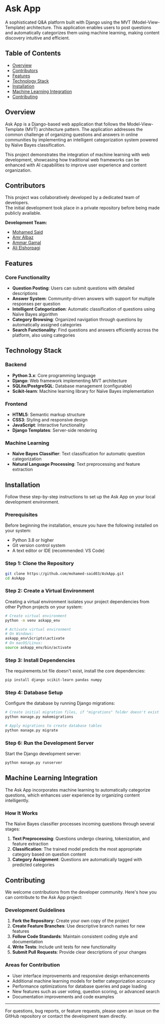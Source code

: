 # Ask App

A sophisticated Q&A platform built with Django using the MVT (Model-View-Template) architecture. This application enables users to post questions and automatically categorizes them using machine learning, making content discovery intuitive and efficient.

## Table of Contents

- [Overview](#overview)
- [Contributors](#contributors)
- [Features](#features)
- [Technology Stack](#technology-stack)
- [Installation](#installation)
- [Machine Learning Integration](#machine-learning-integration)
- [Contributing](#contributing)

## Overview

Ask App is a Django-based web application that follows the Model-View-Template (MVT) architecture pattern. The application addresses the common challenge of organizing questions and answers in online communities by implementing an intelligent categorization system powered by Naïve Bayes classification.

This project demonstrates the integration of machine learning with web development, showcasing how traditional web frameworks can be enhanced with AI capabilities to improve user experience and content organization.

## Contributors

This project was collaboratively developed by a dedicated team of developers.<br> 
The initial development took place in a private repository before being made publicly available.

**Development Team:**
- [Mohamed Said](https://github.com/mohamed-said03)
- [Amr Albaz](https://github.com/AmrAlbaz34)
- [Ammar Gamal](https://github.com/ammar-gamal)
- [Ali Elshorpagi](https://github.com/Ali-Elshorpagi)


## Features

### Core Functionality
- **Question Posting**: Users can submit questions with detailed descriptions
- **Answer System**: Community-driven answers with support for multiple responses per question
- **Intelligent Categorization**: Automatic classification of questions using Naïve Bayes algorithm
- **Category Browsing**: Organized navigation through questions by automatically assigned categories
- **Search Functionality**: Find questions and answers efficiently across the platform, also using categories


## Technology Stack

### Backend
- **Python 3.x**: Core programming language
- **Django**: Web framework implementing MVT architecture
- **SQLite/PostgreSQL**: Database management (configurable)
- **Scikit-learn**: Machine learning library for Naïve Bayes implementation

### Frontend
- **HTML5**: Semantic markup structure
- **CSS3**: Styling and responsive design
- **JavaScript**: Interactive functionality
- **Django Templates**: Server-side rendering

### Machine Learning
- **Naïve Bayes Classifier**: Text classification for automatic question categorization
- **Natural Language Processing**: Text preprocessing and feature extraction

## Installation

Follow these step-by-step instructions to set up the Ask App on your local development environment.

### Prerequisites

Before beginning the installation, ensure you have the following installed on your system:
- Python 3.8 or higher
- Git version control system
- A text editor or IDE (recommended: VS Code)

### Step 1: Clone the Repository

```bash
git clone https://github.com/mohamed-said03/AskApp.git
cd AskApp
```

### Step 2: Create a Virtual Environment

Creating a virtual environment isolates your project dependencies from other Python projects on your system:

```bash
# Create virtual environment
python -m venv askapp_env

# Activate virtual environment
# On Windows:
askapp_env\Scripts\activate
# On macOS/Linux:
source askapp_env/bin/activate
```

### Step 3: Install Dependencies

The requirements.txt file doesn't exist, install the core dependencies:

```bash
pip install django scikit-learn pandas numpy
```

### Step 4: Database Setup

Configure the database by running Django migrations:

```bash
# Create initial migration files, if "migrations" folder doesn't exist
python manage.py makemigrations

# Apply migrations to create database tables
python manage.py migrate
```

### Step 6: Run the Development Server

Start the Django development server:

```bash
python manage.py runserver
```
## Machine Learning Integration

The Ask App incorporates machine learning to automatically categorize questions, which enhances user experience by organizing content intelligently.

### How It Works

The Naïve Bayes classifier processes incoming questions through several stages:

1. **Text Preprocessing**: Questions undergo cleaning, tokenization, and feature extraction
2. **Classification**: The trained model predicts the most appropriate category based on question content
3. **Category Assignment**: Questions are automatically tagged with predicted categories
   
## Contributing

We welcome contributions from the developer community. Here's how you can contribute to the Ask App project:

### Development Guidelines

1. **Fork the Repository**: Create your own copy of the project
2. **Create Feature Branches**: Use descriptive branch names for new features
3. **Follow Code Standards**: Maintain consistent coding style and documentation
4. **Write Tests**: Include unit tests for new functionality
5. **Submit Pull Requests**: Provide clear descriptions of your changes

### Areas for Contribution

- User interface improvements and responsive design enhancements
- Additional machine learning models for better categorization accuracy
- Performance optimizations for database queries and page loading
- New features such as user voting, question scoring, or advanced search
- Documentation improvements and code examples

---
For questions, bug reports, or feature requests, please open an issue on the GitHub repository or contact the development team directly.
